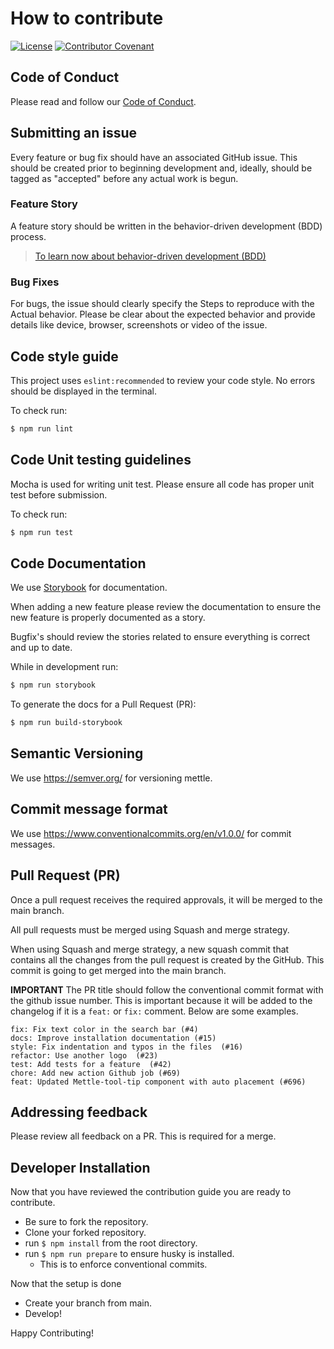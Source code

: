 # How to contribute
[![License](https://img.shields.io/badge/License-Apache_2.0-blue.svg)](LICENSE)
[![Contributor Covenant](https://img.shields.io/badge/Contributor%20Covenant-2.1-4baaaa.svg)](CODE_OF_CONDUCT.md)

## Code of Conduct

Please read and follow our [Code of Conduct](CODE_OF_CONDUCT.md).

## Submitting an issue

Every feature or bug fix should have an associated GitHub issue. This should be created prior to beginning development and, ideally, should be tagged as "accepted" before any actual work is begun.

### Feature Story

A feature story should be written in the behavior-driven development (BDD) process.

> [To learn now about behavior-driven development (BDD)](https://en.wikipedia.org/wiki/Behavior-driven_development)

### Bug Fixes

For bugs, the issue should clearly specify the Steps to reproduce with the Actual behavior. Please be clear about the expected behavior and provide details like device, browser, screenshots or video of the issue.

## Code style guide

This project uses `eslint:recommended` to review your code style.  No errors should be displayed in the terminal.

To check run:
```sh
$ npm run lint
```


## Code Unit testing guidelines

Mocha is used for writing unit test.  Please ensure all code has proper unit test before submission.  

To check run:
```sh
$ npm run test
```

## Code Documentation

We use [Storybook](https://storybook.js.org/) for documentation.

When adding a new feature please review the documentation to ensure the new feature is properly documented as a story. 

Bugfix's should review the stories related to ensure everything is correct and up to date.

While in development run:
```sh
$ npm run storybook
```

To generate the docs for a Pull Request (PR):
```sh
$ npm run build-storybook
```


## Semantic Versioning

We use https://semver.org/ for versioning mettle.

## Commit message format

We use https://www.conventionalcommits.org/en/v1.0.0/ for commit messages.  

## Pull Request (PR)

Once a pull request receives the required approvals, it will be merged to the main branch.

All pull requests must be merged using Squash and merge strategy.

When using Squash and merge strategy, a new squash commit that contains all the changes from the pull request is created by the GitHub. This commit is going to get merged into the main branch.

**IMPORTANT**
The PR title should follow the conventional commit format with the github issue number.  This is important because it will be added to the changelog if it is a `feat:` or `fix:` comment. Below are some examples.

```
fix: Fix text color in the search bar (#4)
docs: Improve installation documentation (#15)
style: Fix indentation and typos in the files  (#16)
refactor: Use another logo  (#23)
test: Add tests for a feature  (#42)
chore: Add new action Github job (#69)
feat: Updated Mettle-tool-tip component with auto placement (#696) 
```

## Addressing feedback

Please review all feedback on a PR.  This is required for a merge.

## Developer Installation

Now that you have reviewed the contribution guide you are ready to contribute.

- Be sure to fork the repository.
- Clone your forked repository.
- run `$ npm install` from the root directory.
- run `$ npm run prepare` to ensure husky is installed.
  - This is to enforce conventional commits.

Now that the setup is done
- Create your branch from main.
- Develop!

Happy Contributing!
